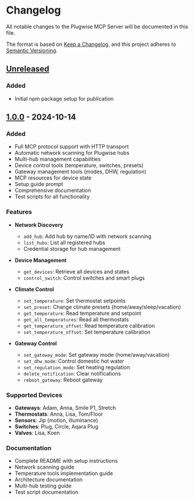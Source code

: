 # Changelog

All notable changes to the Plugwise MCP Server will be documented in this file.

The format is based on [Keep a Changelog](https://keepachangelog.com/en/1.0.0/),
and this project adheres to [Semantic Versioning](https://semver.org/spec/v2.0.0.html).

## [Unreleased]

### Added
- Initial npm package setup for publication

## [1.0.0] - 2024-10-14

### Added
- Full MCP protocol support with HTTP transport
- Automatic network scanning for Plugwise hubs
- Multi-hub management capabilities
- Device control tools (temperature, switches, presets)
- Gateway management tools (modes, DHW, regulation)
- MCP resources for device state
- Setup guide prompt
- Comprehensive documentation
- Test scripts for all functionality

### Features
- **Network Discovery**
  - `add_hub`: Add hub by name/ID with network scanning
  - `list_hubs`: List all registered hubs
  - Credential storage for hub management

- **Device Management**
  - `get_devices`: Retrieve all devices and states
  - `control_switch`: Control switches and smart plugs
  
- **Climate Control**
  - `set_temperature`: Set thermostat setpoints
  - `set_preset`: Change climate presets (home/away/sleep/vacation)
  - `get_temperature`: Read temperature and setpoint
  - `get_all_temperatures`: Read all thermostats
  - `get_temperature_offset`: Read temperature calibration
  - `set_temperature_offset`: Set temperature calibration

- **Gateway Control**
  - `set_gateway_mode`: Set gateway mode (home/away/vacation)
  - `set_dhw_mode`: Control domestic hot water
  - `set_regulation_mode`: Set heating regulation
  - `delete_notification`: Clear notifications
  - `reboot_gateway`: Reboot gateway

### Supported Devices
- **Gateways**: Adam, Anna, Smile P1, Stretch
- **Thermostats**: Anna, Lisa, Tom/Floor
- **Sensors**: Jip (motion, illuminance)
- **Switches**: Plug, Circle, Aqara Plug
- **Valves**: Lisa, Koen

### Documentation
- Complete README with setup instructions
- Network scanning guide
- Temperature tools implementation guide
- Architecture documentation
- Multi-hub testing guide
- Test script documentation

[Unreleased]: https://github.com/Tommertom/plugwise-mcp-server/compare/v1.0.0...HEAD
[1.0.0]: https://github.com/Tommertom/plugwise-mcp-server/releases/tag/v1.0.0
